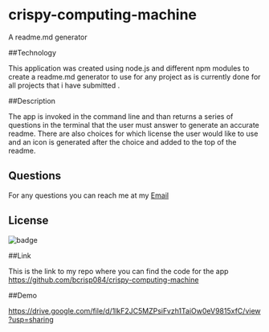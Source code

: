 # crispy-computing-machine

A readme.md generator

##Technology

This application was created using node.js and different npm modules to create a readme.md generator to use for any project as is currently done for all projects that i have
submitted .

##Description

The app is invoked in the command line and than returns a series of questions in the terminal that the user must answer to generate an accurate readme. There are also choices
for which license the user would like to use and an icon is generated after the choice and added to the top of the readme. 

## Questions

For any questions you can reach me at my [Email](crispb73001@gmail.com)

## License

![badge](https://img.shields.io/static/v1?label=license&message=MIT&color=green)

##Link

This is the link to my repo where you can find the code for the app
https://github.com/bcrisp084/crispy-computing-machine

##Demo

https://drive.google.com/file/d/1lkF2JC5MZPsiFvzh1TaiOw0eV9815xfC/view?usp=sharing
